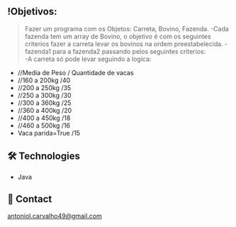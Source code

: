 ## !Objetivos:
> Fazer um programa com os Objetos: Carreta, Bovino, Fazenda.
-Cada fazenda tem um array de Bovino, o objetivo é com os seguintes criterios fazer a carreta levar os bovinos na ordem preestabelecida.
-fazenda1 para a fazenda2 passando pelos seguintes criterios:                                                
-A carreta só pode levar seguindo a logica:
* //Media de Peso    / Quantidade de vacas 
* //160 a 200kg      /40
* //200 a 250kg      /35
* //250 a 300kg      /30
* //300 a 360kg      /25
* //360 a 400kg      /20
* //400 a 450kg      /18
* //460 a 500kg      /16
* Vaca parida=True   /15

## 🛠 Technologies
- Java
## 💛 Contact
antoniol.carvalho49@gmail.com
